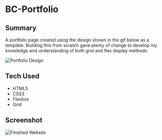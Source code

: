 # BC-Portfolio

## Summary

A portfolio page created using the design shown in the gif below as a template. Building this from scratch gave plenty of change to develop my knowledge and understanding of both grid and flex display methods.

![Portfolio Design](./starter/images/01-css-challenge-demo.gif)

## Tech Used

- HTML5
- CSS3
- Flexbox
- Grid

## Screenshot

![Finished Website](./images/BC-Portfolio.png)